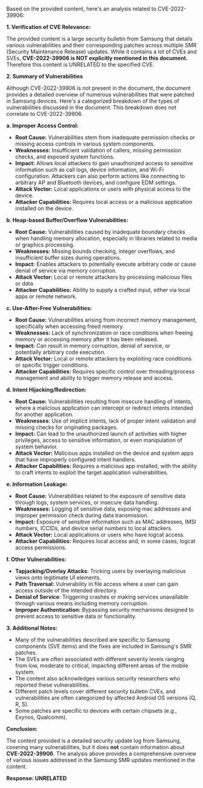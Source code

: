 Based on the provided content, here's an analysis related to CVE-2022-39906:

**1. Verification of CVE Relevance:**

The provided content is a large security bulletin from Samsung that details various vulnerabilities and their corresponding patches across multiple SMR (Security Maintenance Release) updates. While it contains a lot of CVEs and SVEs, **CVE-2022-39906 is NOT explicitly mentioned in this document.** Therefore this content is UNRELATED to the specified CVE.

**2. Summary of Vulnerabilities**

Although CVE-2022-39906 is not present in the document, the document provides a detailed overview of numerous vulnerabilities that were patched in Samsung devices. Here's a categorized breakdown of the types of vulnerabilities discussed in the document. This breakdown does not correlate to CVE-2022-39906.

**a. Improper Access Control:**

*   **Root Cause:**  Vulnerabilities stem from inadequate permission checks or missing access controls in various system components.
*   **Weaknesses:** Insufficient validation of callers, missing permission checks, and exposed system functions.
*   **Impact:** Allows local attackers to gain unauthorized access to sensitive information such as call logs, device information, and Wi-Fi configuration. Attackers can also perform actions like connecting to arbitrary AP and Bluetooth devices, and configure EDM settings.
*   **Attack Vector:**  Local applications or users with physical access to the device.
*   **Attacker Capabilities:** Requires local access or a malicious application installed on the device.

**b. Heap-based Buffer/Overflow Vulnerabilities:**

*   **Root Cause:**  Vulnerabilities caused by inadequate boundary checks when handling memory allocation, especially in libraries related to media or graphics processing.
*  **Weaknesses:** Missing bounds checking, integer overflows, and insufficient buffer sizes during operations.
*  **Impact:**  Enables attackers to potentially execute arbitrary code or cause denial of service via memory corruption.
*   **Attack Vector:**  Local or remote attackers by processing malicious files or data.
*   **Attacker Capabilities:**  Ability to supply a crafted input, either via local apps or remote network.

**c. Use-After-Free Vulnerabilities:**

*   **Root Cause:**  Vulnerabilities arising from incorrect memory management, specifically when accessing freed memory.
*   **Weaknesses:** Lack of synchronization or race conditions when freeing memory or accessing memory after it has been released.
*   **Impact:**  Can result in memory corruption, denial of service, or potentially arbitrary code execution.
*   **Attack Vector:** Local or remote attackers by exploiting race conditions or specific trigger conditions.
*  **Attacker Capabilities:** Requires specific control over threading/process management and ability to trigger memory release and access.

**d. Intent Hijacking/Redirection:**

*   **Root Cause:**  Vulnerabilities resulting from insecure handling of intents, where a malicious application can intercept or redirect intents intended for another application.
*  **Weaknesses:**  Use of implicit intents, lack of proper intent validation and missing checks for originating packages.
*   **Impact:** Can lead to the unauthorized launch of activities with higher privileges, access to sensitive information, or even manipulation of system behavior.
*   **Attack Vector:** Malicious apps installed on the device and system apps that have improperly configured intent handlers.
*   **Attacker Capabilities:**  Requires a malicious app installed, with the ability to craft intents to exploit the target application vulnerabilities.

**e. Information Leakage:**

*   **Root Cause:**  Vulnerabilities related to the exposure of sensitive data through logs, system services, or insecure data handling.
*  **Weaknesses:** Logging of sensitive data, exposing mac addresses and improper permission check during data transmission.
*   **Impact:** Exposure of sensitive information such as MAC addresses, IMSI numbers, ICCIDs, and device serial numbers to local attackers.
*   **Attack Vector:** Local applications or users who have logcat access.
*   **Attacker Capabilities:**  Requires local access and, in some cases, logcat access permissions.

**f. Other Vulnerabilities:**

*   **Tapjacking/Overlay Attacks**: Tricking users by overlaying malicious views onto legitimate UI elements.
*   **Path Traversal:** Vulnerability in file access where a user can gain access outside of the intended directory.
*  **Denial of Service**: Triggering crashes or making services unavailable through various means including memory corruption.
*   **Improper Authentication:** Bypassing security mechanisms designed to prevent access to sensitive data or functionality.

**3. Additional Notes:**
*   Many of the vulnerabilities described are specific to Samsung components (SVE items) and the fixes are included in Samsung's SMR patches.
*   The SVEs are often associated with different severity levels ranging from low, moderate to critical, impacting different areas of the mobile system.
*   The content also acknowledges various security researchers who reported these vulnerabilities.
*   Different patch levels cover different security bulletin CVEs, and vulnerabilities are often categorized by affected Android OS versions (Q, R, S).
*   Some patches are specific to devices with certain chipsets (e.g., Exynos, Qualcomm).

**Conclusion:**

The content provided is a detailed security update log from Samsung, covering many vulnerabilities, but it does **not** contain information about **CVE-2022-39906**. The analysis above provides a comprehensive overview of various issues addressed in the Samsung SMR updates mentioned in the content.

**Response: UNRELATED**